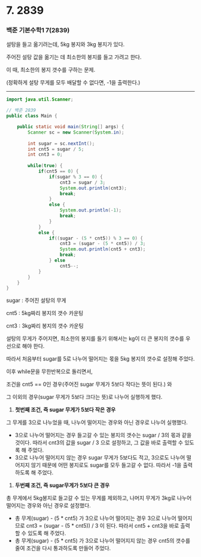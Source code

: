 # 7. 2839

### 백준 기본수학1 7(2839)

설탕을 들고 옮기려는데, 5kg 봉지와 3kg 봉지가 있다. 

주어진 설탕 값을 옮기는 데 최소한의 봉지를 들고 가려고 한다.

이 때, 최소한의 봉지 갯수를 구하는 문제.

(정확하게 설탕 무게를 모두 배달할 수 없다면, -1을 출력한다.)

---

```java
import java.util.Scanner;

// 백준 2839
public class Main {

	public static void main(String[] args) {
		Scanner sc = new Scanner(System.in);
		
		int sugar = sc.nextInt();
		int cnt5 = sugar / 5;
		int cnt3 = 0;
		
		while(true) {
			if(cnt5 == 0) {
				if(sugar % 3 == 0) {
					cnt3 = sugar / 3;
					System.out.println(cnt3);
					break;					
				}
				else {
					System.out.println(-1);			
					break;
				}
			}
			else {
				if((sugar - (5 * cnt5)) % 3 == 0) {
					cnt3 = (sugar - (5 * cnt5)) / 3;
					System.out.println(cnt5 + cnt3);
					break;
				} else
					cnt5--;			
			}
		}
	}
}
```

sugar : 주어진 설탕의 무게

cnt5 : 5kg짜리 봉지의 갯수 카운팅

cnt3 : 3kg짜리 봉지의 갯수 카운팅

설탕의 무게가 주어지면, 최소한의 봉지를 들기 위해서는 kg이 더 큰 봉지의 갯수를 우선으로 해야 한다.

따라서 처음부터 sugar를 5로 나누어 떨어지는 몫을 5kg 봉지의 갯수로 설정해 주었다.

이후 while문을 무한반복으로 돌리면서, 

조건을 cnt5 == 0인 경우(주어진 sugar 무게가 5보다 작다는 뜻이 된다.) 와

그 이외의 경우(sugar 무게가 5보다 크다는 뜻)로 나누어 실행하게 했다.

1. **첫번째 조건, 즉 sugar 무게가 5보다 작은 경우**

그 무게를 3으로 나누었을 때, 나누어 떨어지는 경우와 아닌 경우로 나누어 실행했다.

- 3으로 나누어 떨어지는 경우
들고갈 수 있는 봉지의 갯수는 sugar / 3의 몫과 같을 것이다.
따라서 cnt3의 값을 sugar / 3 으로 설정하고, 그 값을 바로 출력할 수 있도록 해 주었다.
- 3으로 나누어 떨어지지 않는 경우
sugar 무게가 5보다도 적고, 3으로도 나누어 떨어지지 않기 때문에 어떤 봉지로도 sugar를 모두 들고갈 수 없다.
따라서 -1을 출력하도록 해 주었다.

1. **두번째 조건, 즉 sugar무게가 5보다 큰 경우**

총 무게에서 5kg봉지로 들고갈 수 있는 무게를 제외하고, 나머지 무게가 3kg로 나누어 떨어지는 경우와 아닌 경우로 설정했다.

- 총 무게(sugar) - (5 * cnt5) 가 3으로 나누어 떨어지는 경우
3으로 나누어 떨어지므로 
cnt3 = (sugar - (5 * cnt5)) / 3 이 된다.
따라서 cnt5 + cnt3을 바로 출력할 수 있도록 해 주었다.
- 총 무게(sugar) - (5 * cnt5) 가 3으로 나누어 떨어지지 않는 경우
cnt5의 갯수를 줄여 조건을 다시 통과하도록 만들어 주었다.
